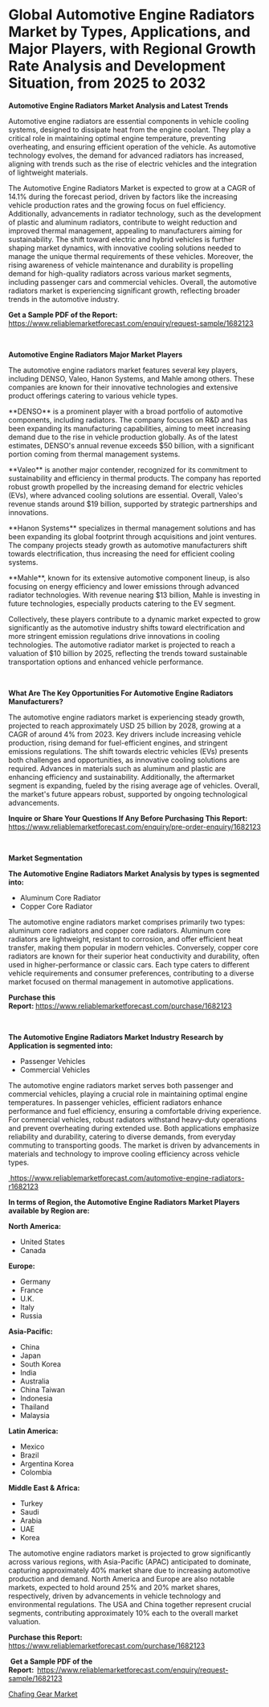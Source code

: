 <p><h1>Global Automotive Engine Radiators Market by Types, Applications, and Major Players, with Regional Growth Rate Analysis and Development Situation, from 2025 to 2032</h1></p><p><strong>Automotive Engine Radiators Market Analysis and Latest Trends</strong></p>
<p><p>Automotive engine radiators are essential components in vehicle cooling systems, designed to dissipate heat from the engine coolant. They play a critical role in maintaining optimal engine temperature, preventing overheating, and ensuring efficient operation of the vehicle. As automotive technology evolves, the demand for advanced radiators has increased, aligning with trends such as the rise of electric vehicles and the integration of lightweight materials.</p><p>The Automotive Engine Radiators Market is expected to grow at a CAGR of 14.1% during the forecast period, driven by factors like the increasing vehicle production rates and the growing focus on fuel efficiency. Additionally, advancements in radiator technology, such as the development of plastic and aluminum radiators, contribute to weight reduction and improved thermal management, appealing to manufacturers aiming for sustainability. The shift toward electric and hybrid vehicles is further shaping market dynamics, with innovative cooling solutions needed to manage the unique thermal requirements of these vehicles. Moreover, the rising awareness of vehicle maintenance and durability is propelling demand for high-quality radiators across various market segments, including passenger cars and commercial vehicles. Overall, the automotive radiators market is experiencing significant growth, reflecting broader trends in the automotive industry.</p></p>
<p><strong>Get a Sample PDF of the Report:&nbsp;</strong> <a href="https://www.reliablemarketforecast.com/enquiry/request-sample/1682123?utm_campaign=3503&utm_medium=2&utm_source=Github&utm_content=ia&utm_term=30032025&utm_id=automotive-engine-radiators">https://www.reliablemarketforecast.com/enquiry/request-sample/1682123</a></p>
<p>&nbsp;</p>
<p><strong>Automotive Engine Radiators Major Market Players</strong></p>
<p><p>The automotive engine radiators market features several key players, including DENSO, Valeo, Hanon Systems, and Mahle among others. These companies are known for their innovative technologies and extensive product offerings catering to various vehicle types.</p><p>**DENSO** is a prominent player with a broad portfolio of automotive components, including radiators. The company focuses on R&D and has been expanding its manufacturing capabilities, aiming to meet increasing demand due to the rise in vehicle production globally. As of the latest estimates, DENSO's annual revenue exceeds $50 billion, with a significant portion coming from thermal management systems.</p><p>**Valeo** is another major contender, recognized for its commitment to sustainability and efficiency in thermal products. The company has reported robust growth propelled by the increasing demand for electric vehicles (EVs), where advanced cooling solutions are essential. Overall, Valeo's revenue stands around $19 billion, supported by strategic partnerships and innovations.</p><p>**Hanon Systems** specializes in thermal management solutions and has been expanding its global footprint through acquisitions and joint ventures. The company projects steady growth as automotive manufacturers shift towards electrification, thus increasing the need for efficient cooling systems.</p><p>**Mahle**, known for its extensive automotive component lineup, is also focusing on energy efficiency and lower emissions through advanced radiator technologies. With revenue nearing $13 billion, Mahle is investing in future technologies, especially products catering to the EV segment.</p><p>Collectively, these players contribute to a dynamic market expected to grow significantly as the automotive industry shifts toward electrification and more stringent emission regulations drive innovations in cooling technologies. The automotive radiator market is projected to reach a valuation of $10 billion by 2025, reflecting the trends toward sustainable transportation options and enhanced vehicle performance.</p></p>
<p>&nbsp;</p>
<p><strong>What Are The Key Opportunities For Automotive Engine Radiators Manufacturers?</strong></p>
<p><p>The automotive engine radiators market is experiencing steady growth, projected to reach approximately USD 25 billion by 2028, growing at a CAGR of around 4% from 2023. Key drivers include increasing vehicle production, rising demand for fuel-efficient engines, and stringent emissions regulations. The shift towards electric vehicles (EVs) presents both challenges and opportunities, as innovative cooling solutions are required. Advances in materials such as aluminum and plastic are enhancing efficiency and sustainability. Additionally, the aftermarket segment is expanding, fueled by the rising average age of vehicles. Overall, the market's future appears robust, supported by ongoing technological advancements.</p></p>
<p><strong>Inquire or Share Your Questions If Any Before Purchasing This Report:</strong> <a href="https://www.reliablemarketforecast.com/enquiry/pre-order-enquiry/1682123?utm_campaign=3503&utm_medium=2&utm_source=Github&utm_content=ia&utm_term=30032025&utm_id=automotive-engine-radiators">https://www.reliablemarketforecast.com/enquiry/pre-order-enquiry/1682123</a></p>
<p>&nbsp;</p>
<p><strong>Market Segmentation</strong></p>
<p><strong>The Automotive Engine Radiators Market Analysis by types is segmented into:</strong></p>
<p><ul><li>Aluminum Core Radiator</li><li>Copper Core Radiator</li></ul></p>
<p><p>The automotive engine radiators market comprises primarily two types: aluminum core radiators and copper core radiators. Aluminum core radiators are lightweight, resistant to corrosion, and offer efficient heat transfer, making them popular in modern vehicles. Conversely, copper core radiators are known for their superior heat conductivity and durability, often used in higher-performance or classic cars. Each type caters to different vehicle requirements and consumer preferences, contributing to a diverse market focused on thermal management in automotive applications.</p></p>
<p><strong>Purchase this Report:&nbsp;</strong><a href="https://www.reliablemarketforecast.com/purchase/1682123?utm_campaign=3503&utm_medium=2&utm_source=Github&utm_content=ia&utm_term=30032025&utm_id=automotive-engine-radiators">https://www.reliablemarketforecast.com/purchase/1682123</a></p>
<p>&nbsp;</p>
<p><strong>The Automotive Engine Radiators Market Industry Research by Application is segmented into:</strong></p>
<p><ul><li>Passenger Vehicles</li><li>Commercial Vehicles</li></ul></p>
<p><p>The automotive engine radiators market serves both passenger and commercial vehicles, playing a crucial role in maintaining optimal engine temperatures. In passenger vehicles, efficient radiators enhance performance and fuel efficiency, ensuring a comfortable driving experience. For commercial vehicles, robust radiators withstand heavy-duty operations and prevent overheating during extended use. Both applications emphasize reliability and durability, catering to diverse demands, from everyday commuting to transporting goods. The market is driven by advancements in materials and technology to improve cooling efficiency across vehicle types.</p></p>
<p><a href="https://www.reliablemarketforecast.com/automotive-engine-radiators-r1682123?utm_campaign=3503&utm_medium=2&utm_source=Github&utm_content=ia&utm_term=30032025&utm_id=automotive-engine-radiators">&nbsp;https://www.reliablemarketforecast.com/automotive-engine-radiators-r1682123</a></p>
<p><strong>In terms of Region, the Automotive Engine Radiators Market Players available by Region are:</strong></p>
<p>
    <p> <strong> North America: </strong>
        <ul>
            <li>United States</li>
            <li>Canada</li>
        </ul>
        </p> 
    <p> <strong> Europe: </strong>
        <ul>
            <li>Germany</li>
            <li>France</li>
            <li>U.K.</li>
            <li>Italy</li>
            <li>Russia</li>
        </ul>
        </p> 
    <p> <strong> Asia-Pacific: </strong>
        <ul>
            <li>China</li>
            <li>Japan</li>
            <li>South Korea</li>
            <li>India</li>
            <li>Australia</li>
            <li>China Taiwan</li>
            <li>Indonesia</li>
            <li>Thailand</li>
            <li>Malaysia</li>
        </ul>
        </p> 
    <p> <strong> Latin America: </strong>
        <ul>
            <li>Mexico</li>
            <li>Brazil</li>
            <li>Argentina Korea</li>
            <li>Colombia</li>
        </ul>
        </p> 
    <p> <strong> Middle East & Africa: </strong>
        <ul>
            <li>Turkey</li>
            <li>Saudi</li>
            <li>Arabia</li>
            <li>UAE</li>
            <li>Korea</li>
        </ul>
    </p>
    </p>
<p><p>The automotive engine radiators market is projected to grow significantly across various regions, with Asia-Pacific (APAC) anticipated to dominate, capturing approximately 40% market share due to increasing automotive production and demand. North America and Europe are also notable markets, expected to hold around 25% and 20% market shares, respectively, driven by advancements in vehicle technology and environmental regulations. The USA and China together represent crucial segments, contributing approximately 10% each to the overall market valuation.</p></p>
<p><strong>Purchase this Report: </strong><a href="https://www.reliablemarketforecast.com/purchase/1682123?utm_campaign=3503&utm_medium=2&utm_source=Github&utm_content=ia&utm_term=30032025&utm_id=automotive-engine-radiators">https://www.reliablemarketforecast.com/purchase/1682123</a></p>
<p>&nbsp;<strong>Get a Sample PDF of the Report:&nbsp;&nbsp;</strong><a href="https://www.reliablemarketforecast.com/enquiry/request-sample/1682123?utm_campaign=3503&utm_medium=2&utm_source=Github&utm_content=ia&utm_term=30032025&utm_id=automotive-engine-radiators">https://www.reliablemarketforecast.com/enquiry/request-sample/1682123</a></p>
<p><strong></strong></p>
<p><p><a href="https://github.com/azorrotutus/Market-Research-Report-List-1/blob/main/chafing-gear-market.md?utm_campaign=3503&utm_medium=2&utm_source=Github&utm_content=ia&utm_term=30032025&utm_id=automotive-engine-radiators">Chafing Gear Market</a></p></p>